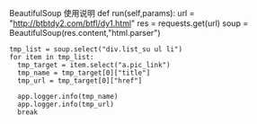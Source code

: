 BeautifulSoup 使用说明
def run(self,params):
    url = "http://btbtdy2.com/btfl/dy1.html"
    res = requests.get(url)
    soup = BeautifulSoup(res.content,"html.parser")

    tmp_list = soup.select("div.list_su ul li")
    for item in tmp_list:
      tmp_target = item.select("a.pic_link")
      tmp_name = tmp_target[0]["title"]
      tmp_url = tmp_target[0]["href"]
      
      app.logger.info(tmp_name)
      app.logger.info(tmp_url)
      break